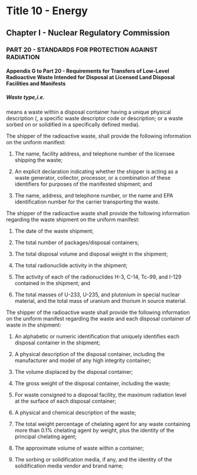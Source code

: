 
# Title 10 - Energy
## Chapter I - Nuclear Regulatory Commission
### PART 20 - STANDARDS FOR PROTECTION AGAINST RADIATION
#### Appendix G to Part 20 - Requirements for Transfers of Low-Level Radioactive Waste Intended for Disposal at Licensed Land Disposal Facilities and Manifests
##### Waste type,i.e.

means a waste within a disposal container having a unique physical description (, a specific waste descriptor code or description; or a waste sorbed on or solidified in a specifically defined media).

The shipper of the radioactive waste, shall provide the following information on the uniform manifest:

1. The name, facility address, and telephone number of the licensee shipping the waste;

2. An explicit declaration indicating whether the shipper is acting as a waste generator, collector, processor, or a combination of these identifiers for purposes of the manifested shipment; and

3. The name, address, and telephone number, or the name and EPA identification number for the carrier transporting the waste.

The shipper of the radioactive waste shall provide the following information regarding the waste shipment on the uniform manifest:

1. The date of the waste shipment;

2. The total number of packages/disposal containers;

3. The total disposal volume and disposal weight in the shipment;

4. The total radionuclide activity in the shipment;

5. The activity of each of the radionuclides H-3, C-14, Tc-99, and I-129 contained in the shipment; and

6. The total masses of U-233, U-235, and plutonium in special nuclear material, and the total mass of uranium and thorium in source material.

The shipper of the radioactive waste shall provide the following information on the uniform manifest regarding the waste and each disposal container of waste in the shipment:

1. An alphabetic or numeric identification that uniquely identifies each disposal container in the shipment;

2. A physical description of the disposal container, including the manufacturer and model of any high integrity container;

3. The volume displaced by the disposal container;

4. The gross weight of the disposal container, including the waste;

5. For waste consigned to a disposal facility, the maximum radiation level at the surface of each disposal container;

6. A physical and chemical description of the waste;

7. The total weight percentage of chelating agent for any waste containing more than 0.1% chelating agent by weight, plus the identity of the principal chelating agent;

8. The approximate volume of waste within a container;

9. The sorbing or solidification media, if any, and the identity of the solidification media vendor and brand name;
